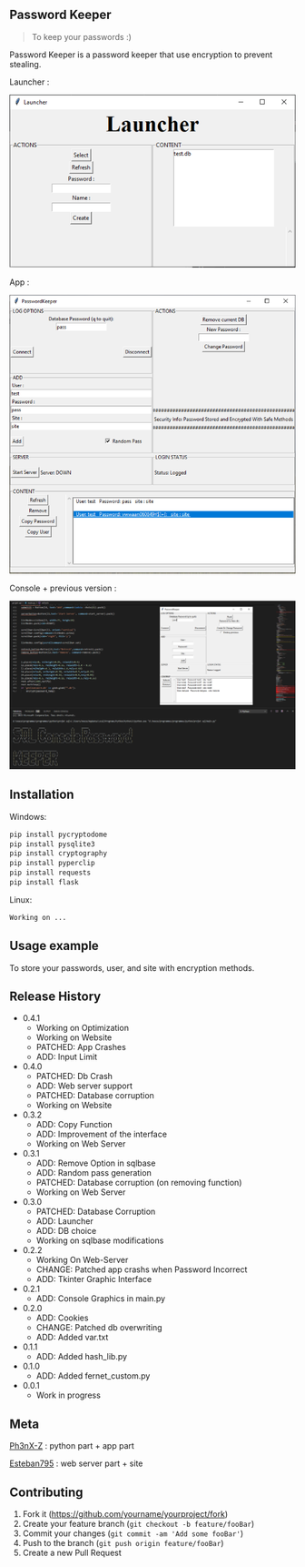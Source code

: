 ## Password Keeper
> To keep your passwords :)

Password Keeper is a password keeper that use encryption to prevent stealing.

Launcher :

![](launcher.png)

App :

![](header14.PNG)

Console + previous version :

![](header2.png)
## Installation

Windows:

```sh
pip install pycryptodome
pip install pysqlite3
pip install cryptography
pip install pyperclip
pip install requests
pip install flask
```
Linux:

```sh
Working on ...
```

## Usage example

To store your passwords, user, and site with encryption methods.


## Release History
* 0.4.1
    * Working on Optimization
    * Working on Website
    * PATCHED: App Crashes
    * ADD: Input Limit
* 0.4.0
    * PATCHED: Db Crash
    * ADD: Web server support
    * PATCHED: Database corruption
    * Working on Website
* 0.3.2
    * ADD: Copy Function
    * ADD: Improvement of the interface
    * Working on Web Server
* 0.3.1
    * ADD: Remove Option in sqlbase
    * ADD: Random pass generation
    * PATCHED: Database corruption (on removing function)
    * Working on Web Server
* 0.3.0
    * PATCHED: Database Corruption
    * ADD: Launcher
    * ADD: DB choice
    * Working on sqlbase modifications
* 0.2.2
    * Working On Web-Server
    * CHANGE: Patched app crashs when Password Incorrect
    * ADD: Tkinter Graphic Interface
* 0.2.1
    * ADD: Console Graphics in main.py
* 0.2.0
    * ADD: Cookies
    * CHANGE: Patched db overwriting
    * ADD: Added var.txt
* 0.1.1
    * ADD: Added hash_lib.py
* 0.1.0
    * ADD: Added fernet_custom.py
* 0.0.1
    * Work in progress

## Meta

[Ph3nX-Z](https://github.com/Ph3nX-Z/) : python part + app part

[Esteban795](https://github.com/Esteban795/) : web server part + site


## Contributing

1. Fork it (<https://github.com/yourname/yourproject/fork>)
2. Create your feature branch (`git checkout -b feature/fooBar`)
3. Commit your changes (`git commit -am 'Add some fooBar'`)
4. Push to the branch (`git push origin feature/fooBar`)
5. Create a new Pull Request
